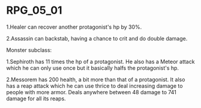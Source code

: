 # RPG_05_01
1.Healer can recover another protagonist's hp by 30%.

2.Assassin can backstab, having a chance to crit and do double damage.

Monster subclass:

1.Sephiroth has 11 times the hp of a protagonist. He also has a Meteor attack which he can only use once but it basically halfs the protagonist's hp.

2.Messorem has 200 health, a bit more than that of a protagonist. It also has a reap attack which he can use thrice to deal increasing damage to people with more armor. Deals anywhere between 48 damage to 741 damage for all its reaps.
